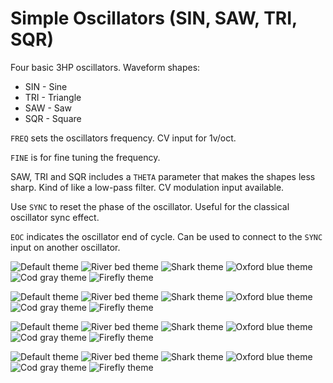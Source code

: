 # Simple Oscillators (SIN, SAW, TRI, SQR)

Four basic 3HP oscillators. Waveform shapes:

* SIN - Sine
* TRI - Triangle
* SAW - Saw
* SQR - Square

`FREQ` sets the oscillators frequency. CV input for 1v/oct.

`FINE` is for fine tuning the frequency.

SAW, TRI and SQR includes a `THETA` parameter that makes the shapes less sharp. Kind of like a low-pass filter. CV modulation input available.

Use `SYNC` to reset the phase of the oscillator. Useful for the classical oscillator sync effect.

`EOC` indicates the oscillator end of cycle. Can be used to connect to the `SYNC` input on another oscillator.




![Default theme](https://github.com/thomassidor/tinytricks/blob/master/module-screenshots/default/TTSIN.png?raw=true)
![River bed theme](https://github.com/thomassidor/tinytricks/blob/master/module-screenshots/river-bed/TTSIN.png?raw=true)
![Shark theme](https://github.com/thomassidor/tinytricks/blob/master/module-screenshots/shark/TTSIN.png?raw=true)
![Oxford blue theme](https://github.com/thomassidor/tinytricks/blob/master/module-screenshots/oxford-blue/TTSIN.png?raw=true)
![Cod gray theme](https://github.com/thomassidor/tinytricks/blob/master/module-screenshots/cod-gray/TTSIN.png?raw=true)
![Firefly theme](https://github.com/thomassidor/tinytricks/blob/master/module-screenshots/firefly/TTSIN.png?raw=true)

![Default theme](https://github.com/thomassidor/tinytricks/blob/master/module-screenshots/default/TTSAW.png?raw=true)
![River bed theme](https://github.com/thomassidor/tinytricks/blob/master/module-screenshots/river-bed/TTSAW.png?raw=true)
![Shark theme](https://github.com/thomassidor/tinytricks/blob/master/module-screenshots/shark/TTSAW.png?raw=true)
![Oxford blue theme](https://github.com/thomassidor/tinytricks/blob/master/module-screenshots/oxford-blue/TTSAW.png?raw=true)
![Cod gray theme](https://github.com/thomassidor/tinytricks/blob/master/module-screenshots/cod-gray/TTSAW.png?raw=true)
![Firefly theme](https://github.com/thomassidor/tinytricks/blob/master/module-screenshots/firefly/TTSAW.png?raw=true)

![Default theme](https://github.com/thomassidor/tinytricks/blob/master/module-screenshots/default/TTSQR.png?raw=true)
![River bed theme](https://github.com/thomassidor/tinytricks/blob/master/module-screenshots/river-bed/TTSQR.png?raw=true)
![Shark theme](https://github.com/thomassidor/tinytricks/blob/master/module-screenshots/shark/TTSQR.png?raw=true)
![Oxford blue theme](https://github.com/thomassidor/tinytricks/blob/master/module-screenshots/oxford-blue/TTSQR.png?raw=true)
![Cod gray theme](https://github.com/thomassidor/tinytricks/blob/master/module-screenshots/cod-gray/TTSQR.png?raw=true)
![Firefly theme](https://github.com/thomassidor/tinytricks/blob/master/module-screenshots/firefly/TTSQR.png?raw=true)

![Default theme](https://github.com/thomassidor/tinytricks/blob/master/module-screenshots/default/TTTRI.png?raw=true)
![River bed theme](https://github.com/thomassidor/tinytricks/blob/master/module-screenshots/river-bed/TTTRI.png?raw=true)
![Shark theme](https://github.com/thomassidor/tinytricks/blob/master/module-screenshots/shark/TTTRI.png?raw=true)
![Oxford blue theme](https://github.com/thomassidor/tinytricks/blob/master/module-screenshots/oxford-blue/TTTRI.png?raw=true)
![Cod gray theme](https://github.com/thomassidor/tinytricks/blob/master/module-screenshots/cod-gray/TTTRI.png?raw=true)
![Firefly theme](https://github.com/thomassidor/tinytricks/blob/master/module-screenshots/firefly/TTTRI.png?raw=true)
